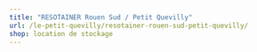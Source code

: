```yaml
---
title: "RESOTAINER Rouen Sud / Petit Quevilly"
url: /le-petit-quevilly/resotainer-rouen-sud-petit-quevilly/
shop: location de stockage
---
```

